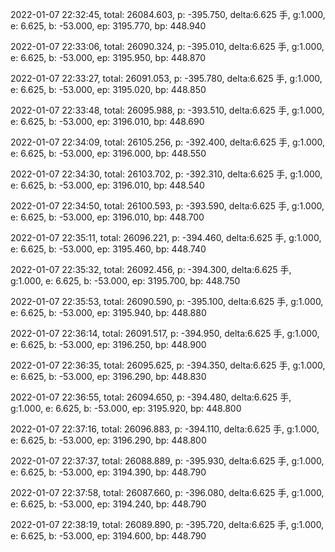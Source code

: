 2022-01-07 22:32:45, total: 26084.603, p: -395.750, delta:6.625 手, g:1.000, e: 6.625, b: -53.000, ep: 3195.770, bp: 448.940

2022-01-07 22:33:06, total: 26090.324, p: -395.010, delta:6.625 手, g:1.000, e: 6.625, b: -53.000, ep: 3195.950, bp: 448.870

2022-01-07 22:33:27, total: 26091.053, p: -395.780, delta:6.625 手, g:1.000, e: 6.625, b: -53.000, ep: 3195.020, bp: 448.850

2022-01-07 22:33:48, total: 26095.988, p: -393.510, delta:6.625 手, g:1.000, e: 6.625, b: -53.000, ep: 3196.010, bp: 448.690

2022-01-07 22:34:09, total: 26105.256, p: -392.400, delta:6.625 手, g:1.000, e: 6.625, b: -53.000, ep: 3196.000, bp: 448.550

2022-01-07 22:34:30, total: 26103.702, p: -392.310, delta:6.625 手, g:1.000, e: 6.625, b: -53.000, ep: 3196.010, bp: 448.540

2022-01-07 22:34:50, total: 26100.593, p: -393.590, delta:6.625 手, g:1.000, e: 6.625, b: -53.000, ep: 3196.010, bp: 448.700

2022-01-07 22:35:11, total: 26096.221, p: -394.460, delta:6.625 手, g:1.000, e: 6.625, b: -53.000, ep: 3195.460, bp: 448.740

2022-01-07 22:35:32, total: 26092.456, p: -394.300, delta:6.625 手, g:1.000, e: 6.625, b: -53.000, ep: 3195.700, bp: 448.750

2022-01-07 22:35:53, total: 26090.590, p: -395.100, delta:6.625 手, g:1.000, e: 6.625, b: -53.000, ep: 3195.940, bp: 448.880

2022-01-07 22:36:14, total: 26091.517, p: -394.950, delta:6.625 手, g:1.000, e: 6.625, b: -53.000, ep: 3196.250, bp: 448.900

2022-01-07 22:36:35, total: 26095.625, p: -394.350, delta:6.625 手, g:1.000, e: 6.625, b: -53.000, ep: 3196.290, bp: 448.830

2022-01-07 22:36:55, total: 26094.650, p: -394.480, delta:6.625 手, g:1.000, e: 6.625, b: -53.000, ep: 3195.920, bp: 448.800

2022-01-07 22:37:16, total: 26096.883, p: -394.110, delta:6.625 手, g:1.000, e: 6.625, b: -53.000, ep: 3196.290, bp: 448.800

2022-01-07 22:37:37, total: 26088.889, p: -395.930, delta:6.625 手, g:1.000, e: 6.625, b: -53.000, ep: 3194.390, bp: 448.790

2022-01-07 22:37:58, total: 26087.660, p: -396.080, delta:6.625 手, g:1.000, e: 6.625, b: -53.000, ep: 3194.240, bp: 448.790

2022-01-07 22:38:19, total: 26089.890, p: -395.720, delta:6.625 手, g:1.000, e: 6.625, b: -53.000, ep: 3194.600, bp: 448.790